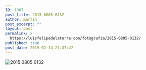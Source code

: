 ```yaml
---
ID: 1367
post_title: 2015 0805 0132
author: martin
post_excerpt: ""
layout: post
permalink: >
  https://luisfelipedelatorre.com/fotografia/2015-0805-0132/
published: true
post_date: 2019-02-14 21:37:47
---
```

<p><img src="https://luisfelipedelatorre.com/wp-content/uploads/2019/02/2015-0805-0132-683x1024.jpg" alt="2015 0805 0132"/></p>